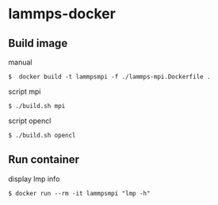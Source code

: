 # lammps-docker

## Build image

manual
```console
$  docker build -t lammpsmpi -f ./lammps-mpi.Dockerfile .
```

script mpi
```console
$ ./build.sh mpi
```

script opencl
```console
$ ./build.sh opencl
```

## Run container

display lmp info
```console
$ docker run --rm -it lammpsmpi "lmp -h"
```
